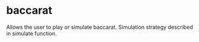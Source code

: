 # baccarat
Allows the user to play or simulate baccarat. 
Simulation strategy described in simulate function.
